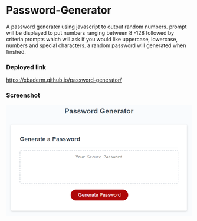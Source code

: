 # Password-Generator

A password generater using javascript to output random numbers. prompt will be displayed to put numbers ranging between
8 -128  followed by criteria prompts which will ask if you would like uppercase, lowercase, numbers and special characters. a random password will generated when finshed.

### Deployed link
https://xbaderm.github.io/password-generator/


### Screenshot
![password](./Assets/images/pass.png)


